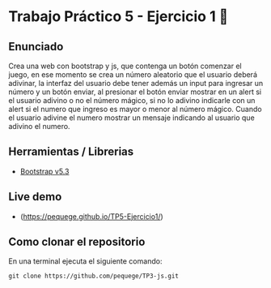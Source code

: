 # Trabajo Práctico 5 - Ejercicio 1 🤖

## Enunciado
Crea una web con bootstrap y js, que contenga un botón comenzar el juego, en ese momento se crea un número aleatorio que el usuario deberá adivinar, la interfaz del usuario debe tener además un input para ingresar un número y un botón enviar, al presionar el botón enviar mostrar en un alert si el usuario adivino o no el número mágico, si no lo adivino indicarle con un alert si el numero que ingreso es mayor o menor al número mágico.
Cuando el usuario adivine el numero mostrar un mensaje indicando al usuario que adivino el numero.


## Herramientas / Librerias
- [Bootstrap v5.3](https://getbootstrap.com/)

## Live demo
- (https://pequege.github.io/TP5-Ejercicio1/)


## Como clonar el repositorio
En una terminal ejecuta el siguiente comando:

```
git clone https://github.com/pequege/TP3-js.git
```

